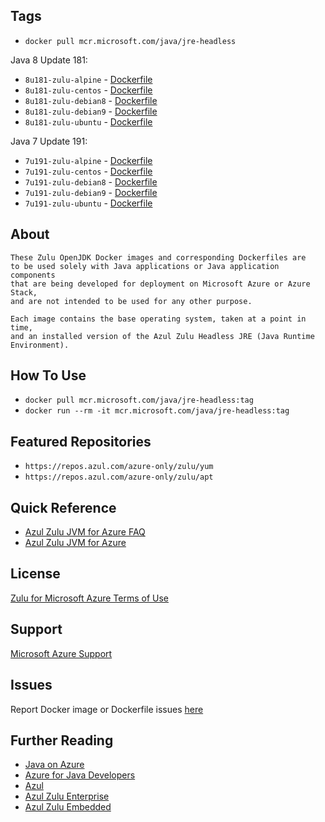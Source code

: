 ## Tags
+ `docker pull mcr.microsoft.com/java/jre-headless`

Java 8 Update 181:
+ `8u181-zulu-alpine` - [Dockerfile][zulu8-jre-headless-alpine]
+ `8u181-zulu-centos` - [Dockerfile][zulu8-jre-headless-centos]
+ `8u181-zulu-debian8` - [Dockerfile][zulu8-jre-headless-debian8]
+ `8u181-zulu-debian9` - [Dockerfile][zulu8-jre-headless-debian9]
+ `8u181-zulu-ubuntu` - [Dockerfile][zulu8-jre-headless-ubuntu]
 
Java 7 Update 191:
+ `7u191-zulu-alpine` - [Dockerfile][zulu7-jre-headless-alpine]
+ `7u191-zulu-centos` - [Dockerfile][zulu7-jre-headless-centos]
+ `7u191-zulu-debian8` - [Dockerfile][zulu7-jre-headless-debian8]
+ `7u191-zulu-debian9` - [Dockerfile][zulu7-jre-headless-debian9]
+ `7u191-zulu-ubuntu` - [Dockerfile][zulu7-jre-headless-ubuntu]

[zulu8-jre-headless-alpine]:https://github.com/Microsoft/java/tree/master/docker/alpine/Dockerfile.zulu-8u181-jre-headless
[zulu8-jre-headless-centos]:https://github.com/Microsoft/java/tree/master/docker/centos/Dockerfile.zulu-8u181-jre-headless
[zulu8-jre-headless-debian8]:https://github.com/Microsoft/java/tree/master/docker/debian8/Dockerfile.zulu-8u181-jre-headless
[zulu8-jre-headless-debian9]:https://github.com/Microsoft/java/tree/master/docker/debian9/Dockerfile.zulu-8u181-jre-headless
[zulu8-jre-headless-ubuntu]:https://github.com/Microsoft/java/tree/master/docker/ubuntu/Dockerfile.zulu-8u181-jre-headless

[zulu7-jre-headless-alpine]:https://github.com/Microsoft/java/tree/master/docker/alpine/Dockerfile.zulu-7u191-jre-headless
[zulu7-jre-headless-centos]:https://github.com/Microsoft/java/tree/master/docker/centos/Dockerfile.zulu-7u191-jre-headless
[zulu7-jre-headless-debian8]:https://github.com/Microsoft/java/tree/master/docker/debian8/Dockerfile.zulu-7u191-jre-headless
[zulu7-jre-headless-debian9]:https://github.com/Microsoft/java/tree/master/docker/debian9/Dockerfile.zulu-7u191-jre-headless
[zulu7-jre-headless-ubuntu]:https://github.com/Microsoft/java/tree/master/docker/ubuntu/Dockerfile.zulu-7u191-jre-headless

## About
	These Zulu OpenJDK Docker images and corresponding Dockerfiles are
	to be used solely with Java applications or Java application components
	that are being developed for deployment on Microsoft Azure or Azure Stack,
	and are not intended to be used for any other purpose.

	Each image contains the base operating system, taken at a point in time,
	and an installed version of the Azul Zulu Headless JRE (Java Runtime Environment).

## How To Use
+ `docker pull mcr.microsoft.com/java/jre-headless:tag`
+ `docker run --rm -it mcr.microsoft.com/java/jre-headless:tag`

## Featured Repositories
* `https://repos.azul.com/azure-only/zulu/yum`
* `https://repos.azul.com/azure-only/zulu/apt`

## Quick Reference
* [Azul Zulu JVM for Azure FAQ](https://assets.azul.com/files/Zulu-for-Azure-FAQ.pdf)
* [Azul Zulu JVM for Azure](https://www.azul.com/downloads/azure-only/zulu/)

## License
[Zulu for Microsoft Azure Terms of Use](https://www.azul.com/downloads/azure-only/zulu/terms-of-use)

## Support
[Microsoft Azure Support](https://support.microsoft.com/en-us/help/4026305/sql-contact-microsoft-azure-support)

## Issues
Report Docker image or Dockerfile issues [here](https://github.com/Microsoft/java/issues)

## Further Reading
* [Java on Azure](https://azure.microsoft.com/en-us/develop/java/)
* [Azure for Java Developers](https://docs.microsoft.com/en-us/java/azure/?view=azure-java-stable)
* [Azul](https://www.azul.com/)
* [Azul Zulu Enterprise](https://www.azul.com/products/zulu-enterprise/)
* [Azul Zulu Embedded](https://www.azul.com/products/zulu-embedded/)


